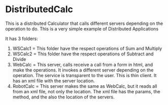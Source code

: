 DistributedCalc
===============

This is a distributed Calculator that calls different servers depending on the operation to do. This is a very simple
example of Distributed Applications

It has 3 folders:

1. WSCalc1 = This folder have the respect operations of Sum and Multiply 
2. WSCalc2 = This folder have the respect operations of Subtract and Divide
3. WebCalc = This server, calls receive a call from a form in html, and make the operations. It invokes a 
different server depending on the operation. The service is transparent to the user. This is thin client.
It has an xml file with the server location.
4. RobotCalc = This server makes the same as WebCalc, but it reads all from an xml file, not only the location. 
The xml file has the params, the method, and the also the location of the servers.


